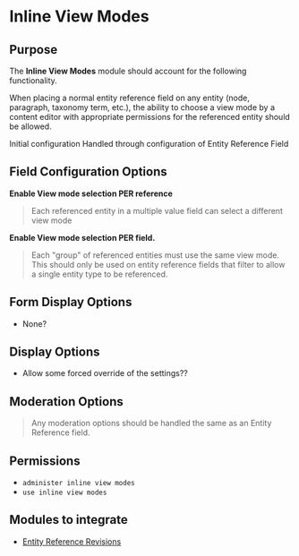# Inline View Modes 

## Purpose

The **Inline View Modes** module should account for the following functionality.

When placing a normal entity reference field on any entity (node, paragraph, taxonomy term, etc.), 
the ability to choose a view mode by a content editor with appropriate permissions for the referenced entity should be allowed.

Initial configuration Handled through configuration of Entity Reference Field


## Field Configuration Options
**Enable View mode selection PER reference**
> Each referenced entity in a multiple value field can select a different view mode

**Enable View mode selection PER field.** 
> Each "group" of referenced entities must use the same view mode.
  This should only be used on entity reference fields that filter to allow a single entity type to be referenced.

## Form Display Options
* None?

## Display Options
* Allow some forced override of the settings??

## Moderation Options
> Any moderation options should be handled the same as an Entity Reference field. 

## Permissions
* `administer inline view modes`
* `use inline view modes`

## Modules to integrate
* [Entity Reference Revisions](https://www.drupal.org/project/entity_reference_revisions)
